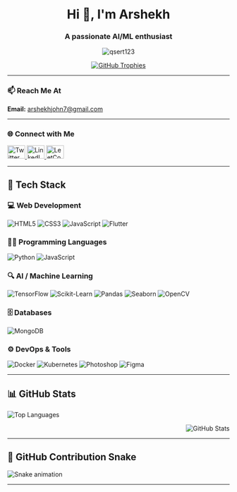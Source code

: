 <h1 align="center">Hi 👋, I'm Arshekh</h1>
<h3 align="center">A passionate AI/ML enthusiast</h3>

<p align="center">
  <img src="https://komarev.com/ghpvc/?username=qsert123&label=Profile%20views&color=0e75b6&style=flat" alt="qsert123" />
</p>

<p align="center">
  <a href="https://github.com/ryo-ma/github-profile-trophy">
    <img src="https://github-profile-trophy.vercel.app/?username=qsert123&theme=darkhub" alt="GitHub Trophies" />
  </a>
</p>

---

### 📫 Reach Me At
**Email:** arshekhjohn7@gmail.com

---

### 🌐 Connect with Me
<p>
  <a href="https://twitter.com/arshekhjohn7" target="_blank">
    <img src="https://raw.githubusercontent.com/rahuldkjain/github-profile-readme-generator/master/src/images/icons/Social/twitter.svg" alt="Twitter" height="30" width="40" />
  </a>
  <a href="https://www.linkedin.com/in/arshekh-john-jd-14477232a/" target="_blank">
    <img src="https://raw.githubusercontent.com/rahuldkjain/github-profile-readme-generator/master/src/images/icons/Social/linked-in-alt.svg" alt="LinkedIn" height="30" width="40" />
  </a>
  <a href="https://www.leetcode.com/qsert123" target="_blank">
    <img src="https://raw.githubusercontent.com/rahuldkjain/github-profile-readme-generator/master/src/images/icons/Social/leet-code.svg" alt="LeetCode" height="30" width="40" />
  </a>
</p>

---

## 🧠 Tech Stack

### 💻 Web Development
![HTML5](https://img.shields.io/badge/-HTML5-E34F26?style=flat&logo=html5&logoColor=white)
![CSS3](https://img.shields.io/badge/-CSS3-1572B6?style=flat&logo=css3&logoColor=white)
![JavaScript](https://img.shields.io/badge/-JavaScript-F7DF1E?style=flat&logo=javascript&logoColor=black)
![Flutter](https://img.shields.io/badge/-Flutter-02569B?style=flat&logo=flutter&logoColor=white)

### 🧑‍💻 Programming Languages
![Python](https://img.shields.io/badge/-Python-3776AB?style=flat&logo=python&logoColor=white)
![JavaScript](https://img.shields.io/badge/-JavaScript-F7DF1E?style=flat&logo=javascript&logoColor=black)

### 🔍 AI / Machine Learning
![TensorFlow](https://img.shields.io/badge/-TensorFlow-FF6F00?style=flat&logo=tensorflow&logoColor=white)
![Scikit-Learn](https://img.shields.io/badge/-Scikit--Learn-F7931E?style=flat&logo=scikit-learn&logoColor=white)
![Pandas](https://img.shields.io/badge/-Pandas-150458?style=flat&logo=pandas&logoColor=white)
![Seaborn](https://img.shields.io/badge/-Seaborn-2E4053?style=flat)
![OpenCV](https://img.shields.io/badge/-OpenCV-5C3EE8?style=flat&logo=opencv&logoColor=white)

### 🗄️ Databases
![MongoDB](https://img.shields.io/badge/-MongoDB-47A248?style=flat&logo=mongodb&logoColor=white)

### ⚙️ DevOps & Tools
![Docker](https://img.shields.io/badge/-Docker-2496ED?style=flat&logo=docker&logoColor=white)
![Kubernetes](https://img.shields.io/badge/-Kubernetes-326CE5?style=flat&logo=kubernetes&logoColor=white)
![Photoshop](https://img.shields.io/badge/-Photoshop-31A8FF?style=flat&logo=adobe-photoshop&logoColor=white)
![Figma](https://img.shields.io/badge/-Figma-F24E1E?style=flat&logo=figma&logoColor=white)

---

## 📊 GitHub Stats

<p align="left">
  <img src="https://github-readme-stats.vercel.app/api/top-langs?username=qsert123&show_icons=true&locale=en&layout=compact" alt="Top Languages" />
</p>

<p align="right">
  <img src="https://github-readme-stats.vercel.app/api?username=qsert123&show_icons=true&locale=en" alt="GitHub Stats" />
</p>

---

## 🐍 GitHub Contribution Snake

![Snake animation](https://github.com/qsert123/qsert123/blob/output/github-contribution-grid-snake.svg)

---
